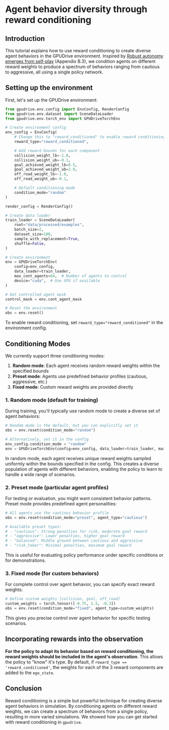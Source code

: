 # Agent behavior diversity through reward conditioning

## Introduction

This tutorial explains how to use reward conditioning to create diverse agent behaviors in the GPUDrive environment. Inspired by [Robust autonomy emerges from self-play](https://arxiv.org/abs/2502.03349) (Appendix B.3), we condition agents on different reward weights to produce a spectrum of behaviors ranging from cautious to aggressive, all using a single policy network.

## Setting up the environment

First, let's set up the GPUDrive environment:

```python
from gpudrive.env.config import EnvConfig, RenderConfig
from gpudrive.env.dataset import SceneDataLoader
from gpudrive.env.torch_env import GPUDriveTorchEnv

# Create environment config
env_config = EnvConfig(
    # Change this to "reward_conditioned" to enable reward conditioning
    reward_type="reward_conditioned",

    # Add reward bounds for each component
    collision_weight_lb=-1.0,
    collision_weight_ub=-0.1,
    goal_achieved_weight_lb=0.5,
    goal_achieved_weight_ub=2.0,
    off_road_weight_lb=-1.0,
    off_road_weight_ub=-0.1,

    # Default conditioning mode
    condition_mode="random"
)

render_config = RenderConfig()

# Create data loader
train_loader = SceneDataLoader(
    root="data/processed/examples",
    batch_size=2,
    dataset_size=100,
    sample_with_replacement=True,
    shuffle=False,
)

# Create environment
env = GPUDriveTorchEnv(
    config=env_config,
    data_loader=train_loader,
    max_cont_agents=64,  # Number of agents to control
    device="cuda",  # Use GPU if available
)

# Get controlled agent mask
control_mask = env.cont_agent_mask

# Reset the environment
obs = env.reset()
```

To enable reward conditioning, set `reward_type="reward_conditioned"` in the environment config.

## Conditioning Modes

We currently support three conditioning modes:

1. **Random mode**: Each agent receives random reward weights within the specified bounds
2. **Preset mode**: Agents use predefined behavior profiles (cautious, aggressive, etc.)
3. **Fixed mode**: Custom reward weights are provided directly

### 1. Random mode (default for training)

During training, you'll typically use random mode to create a diverse set of agent behaviors:

```python
# Random mode is the default, but you can explicitly set it
obs = env.reset(condition_mode="random")

# Alternatively, set it in the config
env_config.condition_mode = "random"
env = GPUDriveTorchEnv(config=env_config, data_loader=train_loader, max_cont_agents=64)
```

In random mode, each agent receives unique reward weights sampled uniformly within the bounds specified in the config. This creates a diverse population of agents with different behaviors, enabling the policy to learn to handle a wide range of scenarios.

### 2. Preset mode (particular agent profiles)

For testing or evaluation, you might want consistent behavior patterns. Preset mode provides predefined agent personalities:

```python
# All agents use the cautious behavior profile
obs = env.reset(condition_mode="preset", agent_type="cautious")

# Available preset types:
# - "cautious": Strong penalties for risk, moderate goal reward
# - "aggressive": Lower penalties, higher goal reward
# - "balanced": Middle ground between cautious and aggressive
# - "risk_taker": Minimal penalties, maximum goal reward
```

This is useful for evaluating policy performance under specific conditions or for demonstrations.

### 3. Fixed mode (for custom behaviors)

For complete control over agent behavior, you can specify exact reward weights:

```python
# Define custom weights [collision, goal, off_road]
custom_weights = torch.tensor([-0.75, 1.5, -0.3])
obs = env.reset(condition_mode="fixed", agent_type=custom_weights)
```

This gives you precise control over agent behavior for specific testing scenarios.


## Incorporating rewards into the observation

**For the policy to adapt its behavior based on reward conditioning, the reward weights should be included in the agent's observation**. This allows the policy to "know" it's type. By default, if `reward_type == 'reward_conditioned'`, the weights for each of the 3 reward components are added to the `ego_state`.

## Conclusion

Reward conditioning is a simple but powerful technique for creating diverse agent behaviors in simulation. By conditioning agents on different reward weights, we can create a spectrum of behaviors from a single policy, resulting in more varied simulations. We showed how you can get started with reward conditioning in `gpudrive`.
